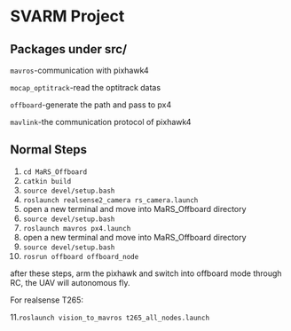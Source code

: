 # SVARM Project

## Packages under src/

`mavros`-communication with pixhawk4

`mocap_optitrack`-read the optitrack datas

`offboard`-generate the path and pass to px4

`mavlink`-the communication protocol of pixhawk4

## Normal Steps

1. `cd MaRS_Offboard`
2. `catkin build`
3. `source devel/setup.bash`
4. `roslaunch realsense2_camera rs_camera.launch`
5. open a new terminal and move into MaRS_Offboard directory
6. `source devel/setup.bash`
7. `roslaunch mavros px4.launch`
8. open a new terminal and move into MaRS_Offboard directory
9. `source devel/setup.bash`
10. `rosrun offboard offboard_node`

after these steps, arm the pixhawk and switch into offboard mode through RC, the UAV will autonomous fly.

For realsense T265: 

11.`roslaunch vision_to_mavros t265_all_nodes.launch`
